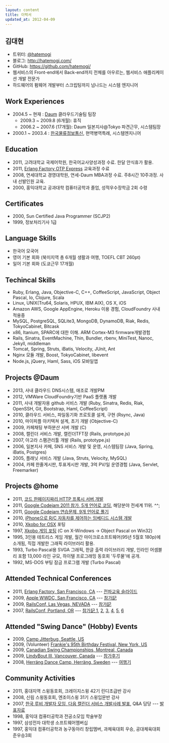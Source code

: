 ```yaml
---
layout: content
title: 이력서
updated_at: 2012-04-09
---
```


## 김대현 
* 트위터: [@hatemogi](http://twitter.com/hatemogi)
* 블로그: <http://hatemogi.com/>
* GitHub: <https://github.com/hatemogi/>
* 웹서비스의 Front-end에서 Back-end까지 전체를 아우르는, 웹서비스 애플리케이션 개발 전문가
* 하드웨어의 펌웨어 개발부터 스크립팅까지 넘나드는 시스템 엔지니어 

## Work Experiences
* 2004.5 ~ 현재 : [Daum](http://info.daum.net/) 클라우드기술팀 팀장
  * 2009.3 ~ 2009.8 (6개월): 휴직
  * 2006.2 ~ 2007.6 (17개월): Daum 일본지사@Tokyo 파견근무, 시스템팀장 
* 2000.1 ~ 2003.4 : [한국물류정보통신](http://www.klnet.co.kr/), 현역병역특례, 시스템엔지니어

## Education 
* 2011, 고려대학교 국제어학원, 한국어교사양성과정 수료. 한달 안식휴가 활용. 
* 2011, [Erlang Factory OTP Express](http://www.erlang-factory.com/conference/SFBay2011/university/optexpress) 교육과정 수료
* 2008, 연세대학교 경영대학원, 연세-Daum MBA과정 수료. 주8시간 10주과정. 사내 선발인원 교육.
* 2000, 홍익대학교 공과대학 컴퓨터공학과 졸업, 성적우수장학금 2회 수령
 
## Certificates 
* 2000, Sun Certified Java Programmer (SCJP2)
* 1999, 정보처리기사 1급

## Language Skills
* 한국어 모국어
* 영어 기본 회화 (북미지역 총 6개월 생활과 여행, TOEFL CBT 260pt)
* 일어 기본 회화 (도쿄근무 17개월)

## Techincal Skills 

* Ruby, Erlang, Java, Objective-C, C++, CoffeeScript, JavaScript, Object Pascal, Io, Clojure, Scala
* Linux, UNIX(Tru64, Solaris, HPUX, IBM AIX), OS X, iOS  
* Amazon AWS, Google AppEngine, Heroku 이용 경험, CloudFoundry 사내 적용중 
* MySQL, PostgreSQL, SQLite3, MongoDB, DynamoDB, Riak, Redis, TokyoCabinet, Bitcask 
* x86, Itanium, SPARC에 대한 이해. ARM Cortex-M3 firmware개발경험
* Rails, Sinatra, EventMachine, Thin, Bundler, rbenv, MiniTest, Nanoc, Jekyll, middleman
* Tomcat, Spring, Struts, iBatis, Velocity, JUnit, Ant 
* Nginx 모듈 개발, Boost, TokyoCabinet, libevent 
* Node.js, jQuery, Haml, Sass, iOS 모바일앱  


## Projects @Daum
* 2013, 사내 클라우드 DNS시스템, 애조로 개발PM
* 2012, VMWare CloudFoundry기반 PaaS 플랫폼 개발
* 2011, 사내 개발자용 github 서비스 개발 (Ruby, Sinatra, Redis, Riak, OpenSSH, Git, Bootstrap, Haml, CoffeeScript)
* 2010, 클라우드 서비스, 파일동기화 프로토콜 설계, 구현 (Rsync, Java)
* 2010, 마이피플 아키텍쳐 설계, 초기 개발 (Objective-C)
* 2009, 카페채팅 부하분산 서버 개발 (C)
* 2008, 캘린더 서비스 개발, 캘린더TFT장 (Rails, prototype.js)
* 2007, 아고라 스팸관리툴 개발 (Rails, prototype.js)
* 2006, 일본지사 카페, SNS 서비스 개발 및 운영, 시스템팀장 (Java, Spring, iBatis, Postgres)
* 2005, 플래닛 서비스 개발 (Java, Struts, Velocity, MySQL)
* 2004, 카페 한줄게시판, 투표게시판 개발, 3억 PV/일 운영경험 (Java, Servlet, Freemarker)
 
## Projects @home
* 2011, [코드 한페이지짜리 HTTP 프록시 서버 개발](https://github.com/hatemogi/em_http_proxy)
* 2011, [Google Codejam 2011 참가, 5개 언어로 코딩](http://www.go-hero.net/jam/11/multilang), 해당분야 전세계 11위. ^^;
* 2011, [Google Codejam 연습문제, 9개 언어로 풀기](https://github.com/hatemogi/gcj_practice/tree/master/store_credit)
* 2010, [iPhone으로 R/C 자동차를 제어하는 임베디드 시스템 개발](http://hatemogi.com/embedded_fun_1/)
* 2010, [Xkobo for OSX](http://osxkobo.appspot.com/) 포팅
* 1997, [Xkobo 게임 포팅](http://blog.hatemogi.com/5) (C on X-Windows → Object Pascal on Win32) 
* 1995, 3인용 테트리스 게임 개발, 월간 마이크로소프트웨어(95년 5월호 180p)에 소개됨, 직접 개발한 그래픽 라이브러리 활용.
* 1993, Turbo Pascal용 SVGA 그래픽, 한글 출력 라이브러리 개발, 인라인 어셈블리 포함 13,000 라인 규모, 하이텔 프로그래밍 동호회 '두루물'에 공개.
* 1992, MS-DOS 부팅 잠금 프로그램 개발 (Turbo Pascal)

## Attended Technical Conferences 
* 2011, [Erlang Factory, San Francisco, CA](http://erlang-factory.com/conference/SFBay2011/) --- [전파교육 슬라이드](http://www.slideshare.net/hatemogi/ef2011-sf-7583877)
* 2009, [Apple WWDC, San Francisco, CA](http://developer.apple.com/wwdc/) --- [참가記	 ](http://blog.hatemogi.com/tag/wwdc)
* 2009, [RailsConf, Las Vegas, NEVADA](http://en.oreilly.com/rails2009/) --- [참가記	 ](http://blog.hatemogi.com/tag/railsconf)
* 2007, [RailsConf, Portland, OR](http://conferences.oreillynet.com/rails2007/) --- [참가記	1](http://daumdna.tistory.com/202), [2](http://daumdna.tistory.com/203), [3](http://daumdna.tistory.com/204), [4](http://daumdna.tistory.com/205), [5](http://daumdna.tistory.com/206), [6](http://daumdna.tistory.com/209)

## Attended "Swing Dance" (Hobby) Events 
* 2009, [Camp Jitterbug, Seattle, US](http://campjitterbug.com/)
* 2009, (Volunteer) [Frankie's 95th Birthday Festival, New York, US](http://www.frankie95.com/)
* 2009, [Canadian Swing Championships, Montreal, Canada](http://www.canadianswingchampionships.com/)
* 2009, [LindyBout III, Vancouver, Canada](http://www.lindybout.com/) --- [참가후기](http://blog.hatemogi.com/86)
* 2008, [Herräng Dance Camp, Herräng, Sweden](http://www.herrang.com/en/) --- [여행기](http://blog.hatemogi.com/category/2008sweden)
  
## Community Activities
* 2011, 홍대지역 스윙동호회, 크레이지스윙 42기 린디초급반 강사
* 2008, 신림 스윙동호회, 엔조이스윙 31기 스윙입문반 강사
* 2007, [한국 루비 개발자 모임, 다음 캘린더 서비스 개발사례 발표](http://dante.tistory.com/entry/intro-calendar-service), Q&A 담당 --- [발표자료](http://dante.tistory.com/attachment/gk0.pdf)
* 1998, 홍익대 컴퓨터공학과 전공소모임 학술부장
* 1997, 삼성전자 대학생 소프트웨어멤버십
* 1997, 홍익대 컴퓨터공학과 농구동아리 창립멤버, 과체육대회 우승, 공대체육대회 준우승3회

